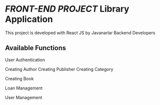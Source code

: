 # **_FRONT-END PROJECT_** Library Application

This project is developed with React JS by Javanarlar Backend Developers

## Available Functions

User Authentication

Creating Author
Creating Publisher
Creating Category

Creating Book

Loan Management

User Management
